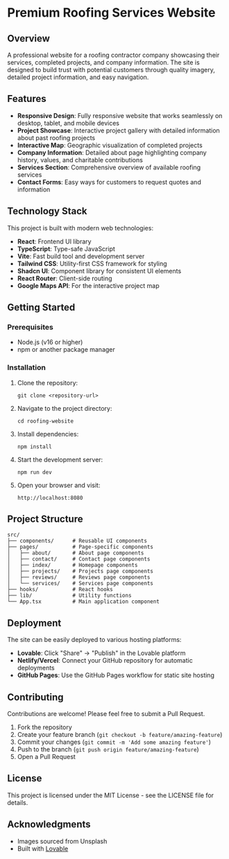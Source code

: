 
# Premium Roofing Services Website

## Overview

A professional website for a roofing contractor company showcasing their services, completed projects, and company information. The site is designed to build trust with potential customers through quality imagery, detailed project information, and easy navigation.

## Features

- **Responsive Design**: Fully responsive website that works seamlessly on desktop, tablet, and mobile devices
- **Project Showcase**: Interactive project gallery with detailed information about past roofing projects
- **Interactive Map**: Geographic visualization of completed projects
- **Company Information**: Detailed about page highlighting company history, values, and charitable contributions
- **Services Section**: Comprehensive overview of available roofing services
- **Contact Forms**: Easy ways for customers to request quotes and information

## Technology Stack

This project is built with modern web technologies:

- **React**: Frontend UI library
- **TypeScript**: Type-safe JavaScript
- **Vite**: Fast build tool and development server
- **Tailwind CSS**: Utility-first CSS framework for styling
- **Shadcn UI**: Component library for consistent UI elements
- **React Router**: Client-side routing
- **Google Maps API**: For the interactive project map

## Getting Started

### Prerequisites

- Node.js (v16 or higher)
- npm or another package manager

### Installation

1. Clone the repository:
   ```
   git clone <repository-url>
   ```

2. Navigate to the project directory:
   ```
   cd roofing-website
   ```

3. Install dependencies:
   ```
   npm install
   ```

4. Start the development server:
   ```
   npm run dev
   ```

5. Open your browser and visit:
   ```
   http://localhost:8080
   ```

## Project Structure

```
src/
├── components/      # Reusable UI components
├── pages/           # Page-specific components
│   ├── about/       # About page components
│   ├── contact/     # Contact page components
│   ├── index/       # Homepage components
│   ├── projects/    # Projects page components
│   ├── reviews/     # Reviews page components
│   └── services/    # Services page components
├── hooks/           # React hooks
├── lib/             # Utility functions
└── App.tsx          # Main application component
```

## Deployment

The site can be easily deployed to various hosting platforms:

- **Lovable**: Click "Share" -> "Publish" in the Lovable platform
- **Netlify/Vercel**: Connect your GitHub repository for automatic deployments
- **GitHub Pages**: Use the GitHub Pages workflow for static site hosting

## Contributing

Contributions are welcome! Please feel free to submit a Pull Request.

1. Fork the repository
2. Create your feature branch (`git checkout -b feature/amazing-feature`)
3. Commit your changes (`git commit -m 'Add some amazing feature'`)
4. Push to the branch (`git push origin feature/amazing-feature`)
5. Open a Pull Request

## License

This project is licensed under the MIT License - see the LICENSE file for details.

## Acknowledgments

- Images sourced from Unsplash
- Built with [Lovable](https://lovable.dev)
